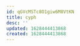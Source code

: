 ```yaml
---
id: qGVcMSTc8O1giw6M8VtKN
title: cyph
desc: ''
updated: 1628444413868
created: 1628444413868
---
```


